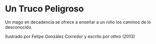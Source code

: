 Un Truco Peligroso
===

Un mago en decadencia se ofrece a enseñar a un niño los caminos de lo desconocido.

Ilustrado por Felipe González Corredor y escrito por othro (2013)

